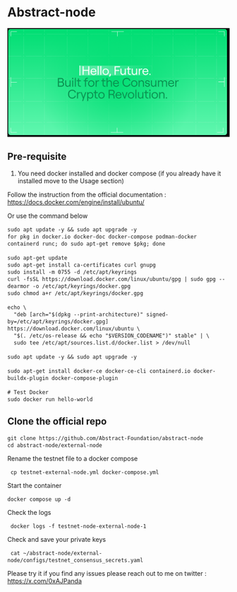 # Abstract-node

![image](logo.png)

## Pre-requisite

1. You need docker installed and docker compose (if you already have it installed move to the Usage section)

Follow the instruction from the official documentation : https://docs.docker.com/engine/install/ubuntu/

Or use the command below

```
sudo apt update -y && sudo apt upgrade -y
for pkg in docker.io docker-doc docker-compose podman-docker containerd runc; do sudo apt-get remove $pkg; done

sudo apt-get update
sudo apt-get install ca-certificates curl gnupg
sudo install -m 0755 -d /etc/apt/keyrings
curl -fsSL https://download.docker.com/linux/ubuntu/gpg | sudo gpg --dearmor -o /etc/apt/keyrings/docker.gpg
sudo chmod a+r /etc/apt/keyrings/docker.gpg

echo \
  "deb [arch="$(dpkg --print-architecture)" signed-by=/etc/apt/keyrings/docker.gpg] https://download.docker.com/linux/ubuntu \
  "$(. /etc/os-release && echo "$VERSION_CODENAME")" stable" | \
  sudo tee /etc/apt/sources.list.d/docker.list > /dev/null

sudo apt update -y && sudo apt upgrade -y

sudo apt-get install docker-ce docker-ce-cli containerd.io docker-buildx-plugin docker-compose-plugin

# Test Docker
sudo docker run hello-world

```


## Clone the official repo

```
git clone https://github.com/Abstract-Foundation/abstract-node
cd abstract-node/external-node
```


Rename the testnet file to a docker compose
```
 cp testnet-external-node.yml docker-compose.yml
```

Start the container
```
docker compose up -d
```

Check the logs 

```
 docker logs -f testnet-node-external-node-1

```

Check and save your private keys
```
 cat ~/abstract-node/external-node/configs/testnet_consensus_secrets.yaml

```


Please try it if you find any issues please reach out to me on twitter : https://x.com/0xAJPanda
